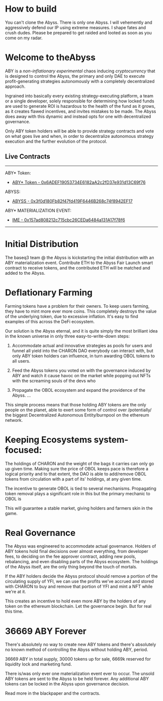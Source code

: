 # How to build

You can't clone the Abyss. There is only one Abyss. I will vehemently and aggressively defend our IP using extreme measures. I shape fates and crush dudes. Please be prepared to get raided and looted as soon as you come on my radar.

# Welcome to theAbyss

ABY is a *non-inflationary* *experimental* chaos inducing *cryptocurrency* that is designed to control the Abyss, the primary and only DAE to execute profit-generating strategies autonomously with a completely decentralized approach.

Ingrained into basically every existing strategy-executing platform, a team or a single developer, solely responsible for determining how locked funds are used to generate ROI is hazardous to the health of the fund as it grows, as it creates flawed incentives, and invites mistakes to be made. The Abyss does away with this dynamic and instead opts for one with decentralized governance.

Only ABY token holders will be able to provide strategy contracts and vote on what goes live and when, in order to decentralize autonomous strategy execution and the further evolution of the protocol.

## Live Contracts

***

ABY* Token:
 - [ABY* Token - 0x6ADEF19053734E6182aA2c2fD37e931d13C69f76](https://etherscan.io/address/0x6ADEF19053734E6182aA2c2fD37e931d13C69f76)

ABYSS:
 - [ABYSS - 0x3f0d180Fb82f47fd419F6446B268c74f8942EF17](https://etherscan.io/address/0x3f0d180Fb82f47fd419F6446B268c74f8942EF17)

ABY* MATERIALIZATION EVENT:
 - [IME - 0x157ad808212c715cbc26CEDa6484a131A17f78f6](https://etherscan.io/address/0x157ad808212c715cbc26CEDa6484a131A17f78f6)


***

# Initial Distribution

The baseq3 team @ the Abyss is kickstarting the initial distribution with an ABY materialization event. Contribute ETH to the Abyss Fair Launch smart contract to receive tokens, and the contributed ETH will be matched and added to the Abyss.

# **Deflationary Farming**

Farming tokens have a problem for their owners. To keep users farming, they have to mint more ever more coins. This completely destroys the value of the underlying token, due to excessive inflation. It's easy to find examples of this across the DeFi ecosystem.

Our solution is the Abyss eternal, and it is quite simply the most brilliant idea in the known universe in only three easy-to-write-down steps:

1. Accommodate actual and innovative strategies as pools for users and funnel all yield into the CHARON DAO everybody can interact with, but only ABY token holders can influence, in turn awarding OBOL tokens to all users.

2. Feed the Abyss tokens you voted on with the governance induced by ABY and watch it cause havoc on the market while popping out NFTs with the screaming souls of the devs who

3. Propagate the OBOL ecosystem and expand the providence of the Abyss.
...

This simple process means that those holding ABY tokens are the only people on the planet, able to exert some form of control over /potentially/ the biggest Decentralized Autonomous Entity/burnpool on the ethereum network.

# Keeping **Ecosystems** system-focused:

The holdings of CHARON and the weight of the bags it carries can only go up given time. Making sure the price of OBOL keeps pace is therefore a logical priority and to that extent, the DAO is able to add/remove OBOL tokens from circulation with a part of its' holdings, at any given time.

The incentive to generate OBOL is tied to several mechanisms. Propagating token removal plays a significant role in this but the primary mechanic to OBOL is

This will guarantee a stable market, giving holders and farmers skin in the game.

# **Real Governance**

The Abyss was engineered to accommodate actual governance. Holders of ABY tokens hold final decisions over almost everything, from developer fees, to deciding on the fee approver contract, adding new pools, rebalancing, and even disabling parts of the Abyss ecosystem. The holdings of the Abyss itself, are the only thing beyond the touch of mortals.

If the ABY holders decide the Abyss protocol should remove a portion of the circulating supply of YFI, we can use the profits we've accrued and stored with CHARON to buy and remove that portion of YFI and mint a NFT while we're at it.

This creates an incentive to hold even more ABY by the holders of any token on the ethereum blockchain. Let the governance begin. But for real this time.

# **36669 ABY Forever**

There's absolutely no way to create new ABY tokens and there's absolutely no known method of controlling the Abyss without holding ABY, period.

36669 ABY in total supply,
30000 tokens up for sale,
6669k reserved for liquidity lock and marketing fund.

There is/was only ever one materialization event ever to occur. The unsold ABY tokens are sent to the Abyss to be held forever. Any additional ABY tokens can be locked in the Abyss upon governance
decision.

Read more in the blackpaper and the contracts.
